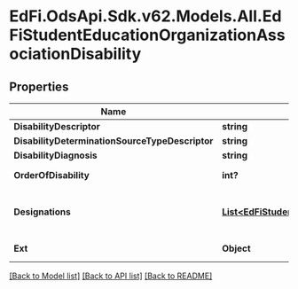 # EdFi.OdsApi.Sdk.v62.Models.All.EdFiStudentEducationOrganizationAssociationDisability

## Properties

Name | Type | Description | Notes
------------ | ------------- | ------------- | -------------
**DisabilityDescriptor** | **string** | A disability category that describes a individual&#39;s impairment. | 
**DisabilityDeterminationSourceTypeDescriptor** | **string** | The source that provided the disability determination. | [optional] 
**DisabilityDiagnosis** | **string** | A description of the disability diagnosis. | [optional] 
**OrderOfDisability** | **int?** | The order by severity of individual&#39;s disabilities: 1- Primary, 2 -  Secondary, 3 - Tertiary, etc. | [optional] 
**Designations** | [**List&lt;EdFiStudentEducationOrganizationAssociationDisabilityDesignation&gt;**](EdFiStudentEducationOrganizationAssociationDisabilityDesignation.md) | An unordered collection of studentEducationOrganizationAssociationDisabilityDesignations. Whether the disability is IDEA, Section 504, or other disability designation. | [optional] 
**Ext** | **Object** | Extensions to the StudentEducationOrganizationAssociationDisability entity. | [optional] 

[[Back to Model list]](../README.md#documentation-for-models) [[Back to API list]](../README.md#documentation-for-api-endpoints) [[Back to README]](../README.md)

